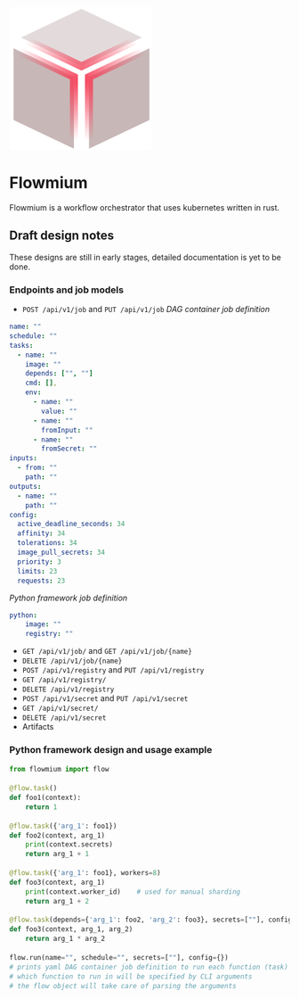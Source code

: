 ![](logo.svg)

# Flowmium

Flowmium is a workflow orchestrator that uses kubernetes written in rust.

## Draft design notes

These designs are still in early stages, detailed documentation is yet to be done.

### Endpoints and job models

-   `POST /api/v1/job` and `PUT /api/v1/job`
    _DAG container job definition_

```yaml
name: ""
schedule: ""
tasks:
  - name: ""
    image: ""
    depends: ["", ""]
    cmd: [],
    env:
      - name: ""
        value: ""
      - name: ""
        fromInput: ""
      - name: ""
        fromSecret: ""
inputs:
  - from: ""
    path: ""
outputs:
  - name: ""
    path: ""
config:
  active_deadline_seconds: 34
  affinity: 34
  tolerations: 34
  image_pull_secrets: 34
  priority: 3
  limits: 23
  requests: 23
```

_Python framework job definition_

```yaml
python:
    image: ""
    registry: ""
```

-   `GET /api/v1/job/` and `GET /api/v1/job/{name}`
-   `DELETE /api/v1/job/{name}`
-   `POST /api/v1/registry` and `PUT /api/v1/registry`
-   `GET /api/v1/registry/`
-   `DELETE /api/v1/registry`
-   `POST /api/v1/secret` and `PUT /api/v1/secret`
-   `GET /api/v1/secret/`
-   `DELETE /api/v1/secret`
-   Artifacts

### Python framework design and usage example

```python
from flowmium import flow

@flow.task()
def foo1(context):
	return 1

@flow.task({'arg_1': foo1})
def foo2(context, arg_1)
    print(context.secrets)
	return arg_1 + 1

@flow.task({'arg_1': foo1}, workers=8)
def foo3(context, arg_1)
    print(context.worker_id)    # used for manual sharding
	return arg_1 + 2

@flow.task(depends={'arg_1': foo2, 'arg_2': foo3}, secrets=[""], config={})
def foo3(context, arg_1, arg_2)
	return arg_1 * arg_2

flow.run(name="", schedule="", secrets=[""], config={})
# prints yaml DAG container job definition to run each function (task) as a pod
# which function to run in will be specified by CLI arguments
# the flow object will take care of parsing the arguments
```
